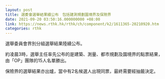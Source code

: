 ```yaml
---
layout: post
title: 選委會選舉結果續公布　包括建測規劃園境界及保險界
date: 2021-09-20 03:50:16.000000000 +08:00
link: https://news.rthk.hk/rthk/ch/component/k2/1611365-20210920.htm
categories: rthk
---
```


選舉委員會界別分組選舉結果陸續公布。

約凌晨3時，選舉主任率先公布的是建築、測量、都市規劃及園境界的點票結果，由「OP」團隊的15人名單勝出。

保險界的選舉結果亦出爐，當中有2名候選人出現同票，最終需要經抽籤決定。
